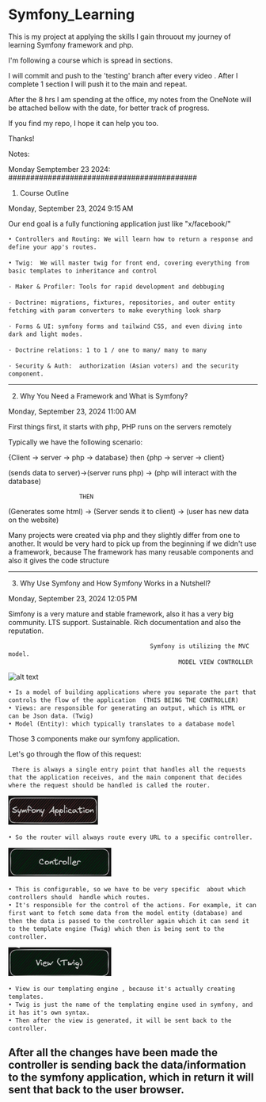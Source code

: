 # Symfony_Learning

This is my project at applying the skills I gain throuout my journey of learning Symfony framework and php.

I'm following a course which is spread in sections. 

I will commit and push to the 'testing' branch after every video . After I complete  1 section I will push  it to the main and repeat.

After the 8 hrs I am spending at the office, my notes from the OneNote will be attached bellow with the date,  for better track of progress.

If you find my repo, I hope it can help you too.

Thanks!

Notes:

Monday Semptember 23 2024:
###########################################

1. Course Outline

Monday, September 23, 2024
9:15 AM

Our end goal is a fully functioning application just like "x/facebook/"

    • Controllers and Routing: We will learn how to return a response and define your app's routes.

    • Twig:  We will master twig for front end, covering everything from basic templates to inheritance and control

    · Maker & Profiler: Tools for rapid development and debbuging

    · Doctrine: migrations, fixtures, repositories, and outer entity fetching with param converters to make everything look sharp

    · Forms & UI: symfony forms and tailwind CSS, and even diving into dark and light modes.
    
    · Doctrine relations: 1 to 1 / one to many/ many to many

    · Security & Auth:  authorization (Asian voters) and the security component. 
    
-------------------------------------------
2. Why You Need a Framework and What is Symfony?

Monday, September 23, 2024
11:00 AM

First things first, it starts with php, PHP runs on the servers remotely

Typically we have the following scenario:

{Client ->  server -> php -> database} then {php -> server -> client}

(sends data to server)->(server runs php) -> (php will interact with the database)

                        THEN
                        
(Generates some html) -> (Server sends it to client) -> (user has new data on the website) 

Many projects were created via php and they slightly differ from one to another. 
It would be very hard to pick up from the beginning if we didn't use a framework, because 
The framework has many reusable components and also it gives the code structure

-------------------------------------------
3. Why Use Symfony and How Symfony Works in a Nutshell?

Monday, September 23, 2024
12:05 PM

Simfony is a very mature and stable framework, also it has a very big community. LTS support. Sustainable.
Rich documentation and also the reputation.

                                            Symfony is utilizing the MVC model. 
                                                    MODEL VIEW CONTROLLER




![alt text](image.png)









    

    • Is a model of building applications where you separate the part that controls the flow of the application  (THIS BEING THE CONTROLLER)
    • Views: are responsible for generating an output, which is HTML or can be Json data. (Twig)
    • Model (Entity): which typically translates to a database model

Those 3 components make our symfony application. 

Let's  go through the flow of this request:

     There is always a single entry point that handles all the requests that the application receives, and the main component that decides where the request should be handled is called the router.
 
 ![alt text](/pictures_readme/image-1.png)

    • So the router will always route every URL to a specific controller.

![alt text](/pictures_readme/image-2.png)
 
    • This is configurable, so we have to be very specific  about which controllers should  handle which routes. 
    • It's responsible for the control of the actions. For example, it can first want to fetch some data from the model entity (database) and then the data is passed to the controller again which it can send it to the template engine (Twig) which then is being sent to the controller.

![alt text](pictures_readme/image-3.png)

    • View is our templating engine , because it's actually creating templates.
    • Twig is just the name of the templating engine used in symfony, and it has it's own syntax.
    • Then after the view is generated, it will be sent back to the controller.

After all the changes have been made the controller is sending back the data/information to the symfony application, which in return it will sent that back to the user browser.
-------------------------------------------

